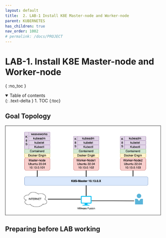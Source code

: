 ```yaml
---
layout: default
title:  2. LAB-1 Install K8E Master-node and Worker-node
parent: KUBERNETES
has_children: true
nav_order: 1002
# permalink: /docs/PROJECT
---
```


# LAB-1. Install K8E Master-node and Worker-node

{ :no_toc }

<details open markdown="block">  
  <summary>
    Table of contents
  </summary>
  {: .text-delta }
1. TOC  
{:toc}
</details>

## Goal Topology  

![1](/docs/KUBERNETES/2.LAB1-Install-K8E-Master-Worker/1.png)  

## Preparing before LAB working  

## 